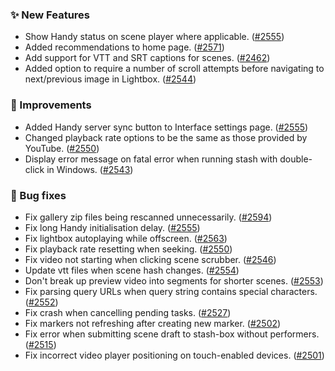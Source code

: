 ### ✨ New Features
* Show Handy status on scene player where applicable. ([#2555](https://github.com/stashapp/stash/pull/2555))
* Added recommendations to home page. ([#2571](https://github.com/stashapp/stash/pull/2571))
* Add support for VTT and SRT captions for scenes. ([#2462](https://github.com/stashapp/stash/pull/2462))
* Added option to require a number of scroll attempts before navigating to next/previous image in Lightbox. ([#2544](https://github.com/stashapp/stash/pull/2544))

### 🎨 Improvements
* Added Handy server sync button to Interface settings page. ([#2555](https://github.com/stashapp/stash/pull/2555))
* Changed playback rate options to be the same as those provided by YouTube. ([#2550](https://github.com/stashapp/stash/pull/2550))
* Display error message on fatal error when running stash with double-click in Windows. ([#2543](https://github.com/stashapp/stash/pull/2543))

### 🐛 Bug fixes
* Fix gallery zip files being rescanned unnecessarily. ([#2594](https://github.com/stashapp/stash/pull/2594))
* Fix long Handy initialisation delay. ([#2555](https://github.com/stashapp/stash/pull/2555))
* Fix lightbox autoplaying while offscreen. ([#2563](https://github.com/stashapp/stash/pull/2563))
* Fix playback rate resetting when seeking. ([#2550](https://github.com/stashapp/stash/pull/2550))
* Fix video not starting when clicking scene scrubber. ([#2546](https://github.com/stashapp/stash/pull/2546))
* Update vtt files when scene hash changes. ([#2554](https://github.com/stashapp/stash/pulls?q=is%3Apr+is%3Aclosed))
* Don't break up preview video into segments for shorter scenes. ([#2553](https://github.com/stashapp/stash/pull/2553))
* Fix parsing query URLs when query string contains special characters. ([#2552](https://github.com/stashapp/stash/pull/2552))
* Fix crash when cancelling pending tasks. ([#2527](https://github.com/stashapp/stash/pull/2527))
* Fix markers not refreshing after creating new marker. ([#2502](https://github.com/stashapp/stash/pull/2502))
* Fix error when submitting scene draft to stash-box without performers. ([#2515](https://github.com/stashapp/stash/pull/2515))
* Fix incorrect video player positioning on touch-enabled devices. ([#2501](https://github.com/stashapp/stash/issues/2501))
